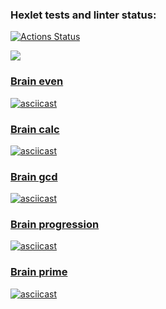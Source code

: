 ### Hexlet tests and linter status:
[![Actions Status](https://github.com/Enimalojd/python-project-49/actions/workflows/hexlet-check.yml/badge.svg)](https://github.com/Enimalojd/python-project-49/actions)

<a href="https://codeclimate.com/github/Enimalojd/python-project-49/maintainability"><img src="https://api.codeclimate.com/v1/badges/c6320919aa727462ac90/maintainability" /></a>

### <a href="https://asciinema.org/a/619299">Brain even</a>
[![asciicast](https://asciinema.org/a/619299.svg)](https://asciinema.org/a/619299)

### <a href="https://asciinema.org/a/619300">Brain calc</a>
[![asciicast](https://asciinema.org/a/619300.svg)](https://asciinema.org/a/619300)

### <a href="https://asciinema.org/a/619302">Brain gcd</a>
[![asciicast](https://asciinema.org/a/619302.svg)](https://asciinema.org/a/619302)

### <a href="https://asciinema.org/a/619303">Brain progression</a>
[![asciicast](https://asciinema.org/a/619303.svg)](https://asciinema.org/a/619303)

### <a href="https://asciinema.org/a/619304">Brain prime</a>
[![asciicast](https://asciinema.org/a/619304.svg)](https://asciinema.org/a/619304)

